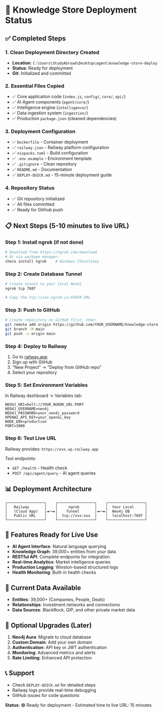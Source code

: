 # 🚀 Knowledge Store Deployment Status

## ✅ Completed Steps

### 1. Clean Deployment Directory Created
- **Location**: `C:\Users\StudyAbroad\Desktop\agent\knowledge-store-deploy`
- **Status**: Ready for deployment
- **Git**: Initialized and committed

### 2. Essential Files Copied
- ✅ Core application code (`index.js`, `config/`, `core/`, `api/`)
- ✅ AI Agent components (`agent/core/`)
- ✅ Intelligence engine (`intelligence/`)
- ✅ Data ingestion system (`ingestion/`)
- ✅ Production `package.json` (cleaned dependencies)

### 3. Deployment Configuration
- ✅ `Dockerfile` - Container deployment
- ✅ `railway.json` - Railway platform configuration
- ✅ `nixpacks.toml` - Build configuration
- ✅ `.env.example` - Environment template
- ✅ `.gitignore` - Clean repository
- ✅ `README.md` - Documentation
- ✅ `DEPLOY-QUICK.md` - 15-minute deployment guide

### 4. Repository Status
- ✅ Git repository initialized
- ✅ All files committed
- ✅ Ready for GitHub push

## 📋 Next Steps (5-10 minutes to live URL)

### Step 1: Install ngrok (if not done)
```bash
# Download from https://ngrok.com/download
# Or via package manager:
choco install ngrok    # Windows Chocolatey
```

### Step 2: Create Database Tunnel
```bash
# Create tunnel to your local Neo4j
ngrok tcp 7687

# Copy the tcp://xxx.ngrok.io:XXXXX URL
```

### Step 3: Push to GitHub
```bash
# Create repository on GitHub first, then:
git remote add origin https://github.com/YOUR_USERNAME/knowledge-store.git
git branch -M main
git push -u origin main
```

### Step 4: Deploy to Railway
1. Go to [railway.app](https://railway.app)
2. Sign up with GitHub
3. "New Project" → "Deploy from GitHub repo"
4. Select your repository

### Step 5: Set Environment Variables
In Railway dashboard → Variables tab:
```
NEO4J_URI=bolt://YOUR_NGROK_URL:PORT
NEO4J_USERNAME=neo4j
NEO4J_PASSWORD=your_neo4j_password
OPENAI_API_KEY=your_openai_key
NODE_ENV=production
PORT=3000
```

### Step 6: Test Live URL
Railway provides: `https://xxx.up.railway.app`

Test endpoints:
- `GET /health` - Health check
- `POST /api/agent/query` - AI agent queries

## 📊 Deployment Architecture

```
┌─────────────────┐    ┌─────────────────┐    ┌─────────────────┐
│   Railway       │    │     ngrok       │    │  Your Local     │
│   (Cloud App)   │◄──►│    Tunnel       │◄──►│  Neo4j DB       │
│   Public URL    │    │  tcp://xxx:xxx  │    │  localhost:7687 │
└─────────────────┘    └─────────────────┘    └─────────────────┘
```

## 🎯 Features Ready for Live Use

- **AI Agent Interface**: Natural language querying
- **Knowledge Graph**: 39,000+ entities from your data
- **RESTful API**: Complete endpoints for integration
- **Real-time Analytics**: Market intelligence queries
- **Production Logging**: Winston-based structured logs
- **Health Monitoring**: Built-in health checks

## 💾 Current Data Available
- **Entities**: 39,000+ (Companies, People, Deals)
- **Relationships**: Investment networks and connections
- **Data Sources**: BlackRock, GIP, and other private market data

## 🔧 Optional Upgrades (Later)

1. **Neo4j Aura**: Migrate to cloud database
2. **Custom Domain**: Add your own domain
3. **Authentication**: API key or JWT authentication
4. **Monitoring**: Advanced metrics and alerts
5. **Rate Limiting**: Enhanced API protection

## 📞 Support

- Check `DEPLOY-QUICK.md` for detailed steps
- Railway logs provide real-time debugging
- GitHub issues for code questions

**Status**: 🟢 Ready for deployment - Estimated time to live URL: 15 minutes
